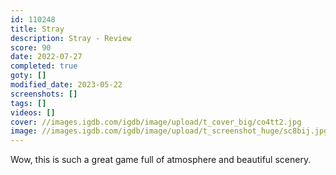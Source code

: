 ```yaml
---
id: 110248
title: Stray
description: Stray - Review
score: 90
date: 2022-07-27
completed: true
goty: []
modified_date: 2023-05-22
screenshots: []
tags: []
videos: []
cover: //images.igdb.com/igdb/image/upload/t_cover_big/co4tt2.jpg
image: //images.igdb.com/igdb/image/upload/t_screenshot_huge/sc8bij.jpg
---
```

Wow, this is such a great game full of atmosphere and beautiful scenery.